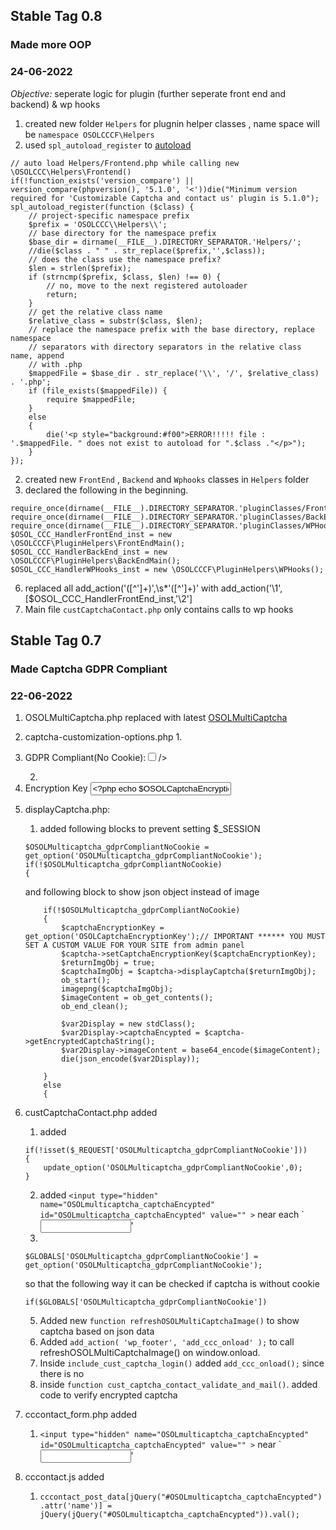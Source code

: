 ## Stable Tag 0.8

### Made more OOP

### 24-06-2022

*Objective:* 
seperate logic for plugin (further seperate front end and backend) & wp hooks

1. created new folder `Helpers` for plugnin helper classes , name space will be `namespace OSOLCCCF\Helpers`
2. used `spl_autoload_register` to [autoload](https://www.php.net/manual/en/function.spl-autoload-register.php)
```
// auto load Helpers/Frontend.php while calling new \OSOLCCC\Helpers\Frontend() 
if(!function_exists('version_compare') || version_compare(phpversion(), '5.1.0', '<'))die("Minimum version required for 'Customizable Captcha and contact us' plugin is 5.1.0");
spl_autoload_register(function ($class) {
	// project-specific namespace prefix
	$prefix = 'OSOLCCC\\Helpers\\';	
	// base directory for the namespace prefix
	$base_dir = dirname(__FILE__).DIRECTORY_SEPARATOR.'Helpers/';
	//die($class . " " . str_replace($prefix,'',$class));
	// does the class use the namespace prefix?
	$len = strlen($prefix);
	if (strncmp($prefix, $class, $len) !== 0) {
		// no, move to the next registered autoloader
		return;
	}	
	// get the relative class name
	$relative_class = substr($class, $len);
	// replace the namespace prefix with the base directory, replace namespace
	// separators with directory separators in the relative class name, append
	// with .php
	$mappedFile = $base_dir . str_replace('\\', '/', $relative_class) . '.php';
	if (file_exists($mappedFile)) {
		require $mappedFile;
	}
	else
	{
		die('<p style="background:#f00">ERROR!!!!! file : '.$mappedFile. " does not exist to autoload for ".$class ."</p>");
	}
});
```
2. created new `FrontEnd` , `Backend` and `Wphooks` classes in `Helpers` folder
5. declared the following in the beginning.
```
require_once(dirname(__FILE__).DIRECTORY_SEPARATOR.'pluginClasses/FrontEnd.php');
require_once(dirname(__FILE__).DIRECTORY_SEPARATOR.'pluginClasses/BackEnd.php');
require_once(dirname(__FILE__).DIRECTORY_SEPARATOR.'pluginClasses/WPHooks.php');
$OSOL_CCC_HandlerFrontEnd_inst = new \OSOLCCCF\PluginHelpers\FrontEndMain();
$OSOL_CCC_HandlerBackEnd_inst = new \OSOLCCCF\PluginHelpers\BackEndMain();
$OSOL_CCC_HandlerWPHooks_inst = new \OSOLCCCF\PluginHelpers\WPHooks();
```
6. replaced all add_action\('([^']+)',\s*'([^']+)'   with add_action\('\1',[$OSOL_CCC_HandlerFrontEnd_inst,'\2'] 
7. Main file `custCaptchaContact.php` only contains calls to wp hooks




## Stable Tag 0.7

### Made Captcha GDPR Compliant

### 22-06-2022

1. OSOLMultiCaptcha.php replaced with latest [OSOLMultiCaptcha](https://github.com/osolgithub/OSOLMulticaptcha)
2. captcha-customization-options.php
	1. 
	
	<li>
		<label id="jform_params_caseInsensitive-lbl" for="jform_params_caseInsensitive" title="">GDPR Compliant(No Cookie):</label><input type="checkbox" id="jform_params_gdprCompliantNoCookie" name="OSOLMulticaptcha_gdprCompliantNoCookie" value="1" <?php echo get_option('OSOLMulticaptcha_gdprCompliantNoCookie') == 1?"checked=\"checked\"":'';?>/>
	</li>
	
	2. 
	
	<li>
		<?php $OSOLCaptchaEncryptionKey = get_option('OSOLCaptchaEncryptionKey') != ''?get_option('OSOLCaptchaEncryptionKey'):"YourUniqueEncryptionKey";?>
		<label id="jform_params_bgColor-lbl" for="jform_params_bgColor" title="">Encryption Key</label>
		<input name="OSOLCaptchaEncryptionKey" id="jform_params_bgColor" value="<?php echo $OSOLCaptchaEncryptionKey;?>" size="25" type="text" />
    </li>
  
3. displayCaptcha.php: 
	1. added following blocks to prevent setting $_SESSION
	
	```
	$OSOLMulticaptcha_gdprCompliantNoCookie = get_option('OSOLMulticaptcha_gdprCompliantNoCookie');
	if(!$OSOLMulticaptcha_gdprCompliantNoCookie)
	{
	```
	
	and following block to show json object instead of image
	
	```
		if(!$OSOLMulticaptcha_gdprCompliantNoCookie)
		{
			$captchaEncryptionKey = get_option('OSOLCaptchaEncryptionKey');// IMPORTANT ****** YOU MUST SET A CUSTOM VALUE FOR YOUR SITE from admin panel
			$captcha->setCaptchaEncryptionKey($captchaEncryptionKey);
			$returnImgObj = true;
			$captchaImgObj = $captcha->displayCaptcha($returnImgObj);
			ob_start();
			imagepng($captchaImgObj);
			$imageContent = ob_get_contents();
			ob_end_clean(); 
			
			$var2Display = new stdClass();
			$var2Display->captchaEncypted = $captcha->getEncryptedCaptchaString();
			$var2Display->imageContent = base64_encode($imageContent);
			die(json_encode($var2Display));
			
		}
		else
		{
	```	
	

4. custCaptchaContact.php added
	1. added
	```
	if(!isset($_REQUEST['OSOLMulticaptcha_gdprCompliantNoCookie']))
	{
		update_option('OSOLMulticaptcha_gdprCompliantNoCookie',0);
	}
	```
	
    2. added `<input type="hidden" name="OSOLmulticaptcha_captchaEncypted" id="OSOLmulticaptcha_captchaEncypted" value="" >` near each `<input id="OSOLmulticaptcha_keystring" name="OSOLmulticaptcha_keystring" size="15" type="text" />'
	3. 
	```
	$GLOBALS['OSOLMulticaptcha_gdprCompliantNoCookie'] = get_option('OSOLMulticaptcha_gdprCompliantNoCookie');
	```
	
	so that the following way it can be checked if captcha is without cookie
	
	```
	if($GLOBALS['OSOLMulticaptcha_gdprCompliantNoCookie']) 
	```
	
	5. Added new `function refreshOSOLMultiCaptchaImage()` to show captcha based on json data
	6. Added `add_action( 'wp_footer', 'add_ccc_onload' );` to call refreshOSOLMultiCaptchaImage() on window.onload.
	7. Inside `include_cust_captcha_login()` added `add_ccc_onload();` since there is no  <footer> 
	4. inside `function cust_captcha_contact_validate_and_mail()`. added code to verify encrypted captcha
	
4. cccontact_form.php added 
    1. `<input type="hidden" name="OSOLmulticaptcha_captchaEncypted" id="OSOLmulticaptcha_captchaEncypted" value="" >` near  `<input id="OSOLmulticaptcha_keystring" name="OSOLmulticaptcha_keystring" size="15" type="text" />'
5. cccontact.js added 
	1. `cccontact_post_data[jQuery("#OSOLmulticaptcha_captchaEncypted").attr('name')] = jQuery(jQuery("#OSOLmulticaptcha_captchaEncypted")).val();`
	

